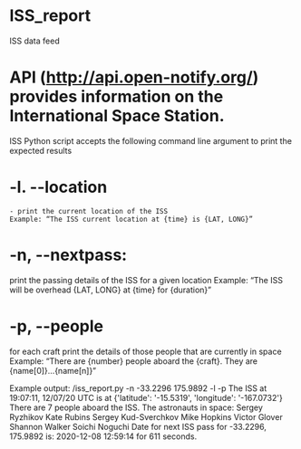 # ISS_report
ISS data feed

# API (http://api.open-notify.org/) provides information on the International Space Station.

ISS Python script accepts the following command line argument to print the expected results

# -l. --location
    - print the current location of the ISS
    Example: “The ISS current location at {time} is {LAT, LONG}”

# -n, --nextpass:
print the passing details of the ISS for a given location
Example: “The ISS will be overhead {LAT, LONG} at {time} for {duration}”

# -p, --people
for each craft print the details of those people that are currently in space
Example: “There are {number} people aboard the {craft}. They are {name[0]}…{name[n]}”

Example output:
/iss_report.py -n -33.2296 175.9892 -l -p
The ISS at 19:07:11, 12/07/20 UTC is at {'latitude': '-15.5319', 'longitude': '-167.0732'}
There are 7 people aboard the ISS.
The astronauts in space:
Sergey Ryzhikov
Kate Rubins
Sergey Kud-Sverchkov
Mike Hopkins
Victor Glover
Shannon Walker
Soichi Noguchi
Date for next ISS pass for -33.2296, 175.9892 is: 2020-12-08 12:59:14 for 611 seconds.
